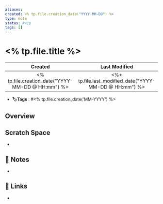 ```yaml
---
aliases: 
created: <% tp.file.creation_date("YYYY-MM-DD") %>
type: note
status: #wip
tags: []
---
```


# <% tp.file.title %>

|                      Created                      |                      Last Modified                      |
|:-------------------------------------------------:|:-------------------------------------------------------:|
| <% tp.file.creation_date("YYYY-MM-DD @ HH:mm") %> | <%+ tp.file.last_modified_date("YYYY-MM-DD @ HH:mm") %> |
- **🏷️Tags** :  #<% tp.file.creation_date('MM-YYYY') %>

## Overview


## Scratch Space
- 

## 📝 Notes
- 

## 🔗 Links
- 
